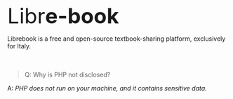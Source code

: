 <font size="7">Libr**e-book**</font>

Librebook is a free and open-source textbook-sharing platform, exclusively for Italy.
<br>
<br>
<br>
>Q: Why is PHP not disclosed?

A: *PHP does not run on your machine, and it contains sensitive data.*
